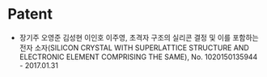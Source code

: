 # Patent  
 - 장기주 오영준 김성현 이인호 이주영, 초격자 구조의 실리콘 결정 및 이를 포함하는 전자 소자(SILICON CRYSTAL WITH SUPERLATTICE STRUCTURE AND ELECTRONIC ELEMENT COMPRISING THE SAME), No. 1020150135944 -  2017.01.31

